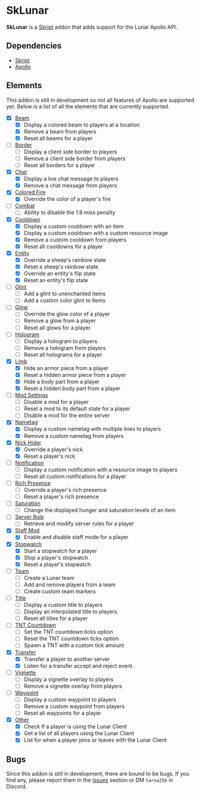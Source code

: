 # SkLunar
**SkLunar** is a [Skript](https://github.com/SkriptLang/Skript) addon that adds support for the Lunar Apollo API.

## Dependencies
- [Skript](https://github.com/SkriptLang/Skript)
- [Apollo](https://lunarclient.dev/apollo/downloads)

## Elements
This addon is still in development so not all features of Apollo are supported yet. Below is a list of all the elements that are currently supported.

- [x] [Beam](https://lunarclient.dev/apollo/developers/modules/beam)
    - [x] Display a colored beam to players at a location
    - [x] Remove a beam from players
    - [x] Reset all beams for a player

- [ ] [Border](https://lunarclient.dev/apollo/developers/modules/border)
  - [ ] Display a client side border to players
  - [ ] Remove a client side border from players
  - [ ] Reset all borders for a player

- [x] [Chat](https://lunarclient.dev/apollo/developers/modules/chat)
    - [x] Display a live chat message to players
    - [x] Remove a chat message from players

- [x] [Colored Fire](https://lunarclient.dev/apollo/developers/modules/coloredfire)
    - [x] Override the color of a player's fire

- [ ] [Combat](https://lunarclient.dev/apollo/developers/modules/combat)
    - [ ] Ability to disable the 1.8 miss penalty

- [x] [Cooldown](https://lunarclient.dev/apollo/developers/modules/cooldown)
    - [x] Display a custom cooldown with an item
    - [x] Display a custom cooldown with a custom resource image
    - [x] Remove a custom cooldown from players
    - [x] Reset all cooldowns for a player

- [x] [Entity](https://lunarclient.dev/apollo/developers/modules/entity)
    - [x] Override a sheep's rainbow state
    - [x] Reset a sheep's rainbow state
    - [x] Override an entity's flip state
    - [x] Reset an entity's flip state

- [ ] [Glint](https://lunarclient.dev/apollo/developers/modules/glint)
    - [ ] Add a glint to unenchanted items
    - [ ] Add a custom color glint to items

- [ ] [Glow](https://lunarclient.dev/apollo/developers/modules/glow)
    - [ ] Override the glow color of a player
    - [ ] Remove a glow from a player
    - [ ] Reset all glows for a player

- [ ] [Hologram](https://lunarclient.dev/apollo/developers/modules/hologram)
    - [ ] Display a hologram to players
    - [ ] Remove a hologram from players
    - [ ] Reset all holograms for a player

- [x] [Limb](https://lunarclient.dev/apollo/developers/modules/limb)
    - [x] Hide an armor piece from a player
    - [x] Reset a hidden armor piece from a player
    - [x] Hide a body part from a player
    - [x] Reset a hidden body part from a player

- [ ] [Mod Settings](https://lunarclient.dev/apollo/developers/modules/modsetting)
    - [ ] Disable a mod for a player
    - [ ] Reset a mod to its default state for a player
    - [ ] Disable a mod for the entire server

- [x] [Nametag](https://lunarclient.dev/apollo/developers/modules/nametag)
    - [x] Display a custom nametag with multiple lines to players
    - [x] Remove a custom nametag from players

- [x] [Nick Hider](https://lunarclient.dev/apollo/developers/modules/nickhider)
    - [x] Override a player's nick
    - [x] Reset a player's nick

- [ ] [Notification](https://lunarclient.dev/apollo/developers/modules/notification)
    - [ ] Display a custom notification with a resource image to players
    - [ ] Reset all custom notifications for a player

- [ ] [Rich Presence](https://lunarclient.dev/apollo/developers/modules/richpresence)
    - [ ] Override a player's rich presence
    - [ ] Reset a player's rich presence

- [ ] [Saturation](https://lunarclient.dev/apollo/developers/modules/saturation)
    - [ ] Change the displayed hunger and saturation levels of an item

- [ ] [Server Rule](https://lunarclient.dev/apollo/developers/modules/serverrule)
    - [ ] Retrieve and modify server rules for a player

- [x] [Staff Mod](https://lunarclient.dev/apollo/developers/modules/staffmod)
    - [x] Enable and disable staff mode for a player

- [x] [Stopwatch](https://lunarclient.dev/apollo/developers/modules/stopwatch)
    - [x] Start a stopwatch for a player
    - [x] Stop a player's stopwatch
    - [x] Reset a player's stopwatch

- [ ] [Team](https://lunarclient.dev/apollo/developers/modules/team)
    - [ ] Create a Lunar team
    - [ ] Add and remove players from a team
    - [ ] Create custom team markers

- [ ] [Title](https://lunarclient.dev/apollo/developers/modules/title)
    - [ ] Display a custom title to players
    - [ ] Display an interpolated title to players
    - [ ] Reset all titles for a player

- [ ] [TNT Countdown](https://lunarclient.dev/apollo/developers/modules/tntcountdown)
    - [ ] Set the TNT countdown ticks option
    - [ ] Reset the TNT countdown ticks option
    - [ ] Spawn a TNT with a custom tick amount

- [x] [Transfer](https://lunarclient.dev/apollo/developers/modules/transfer)
    - [x] Transfer a player to another server
    - [x] Listen for a transfer accept and reject event.

- [ ] [Vignette](https://lunarclient.dev/apollo/developers/modules/vignette)
    - [ ] Display a vignette overlay to players
    - [ ] Remove a vignette overlay from players

- [ ] [Waypoint](https://lunarclient.dev/apollo/developers/modules/waypoint)
    - [ ] Display a custom waypoint to players
    - [ ] Remove a custom waypoint from players
    - [ ] Reset all waypoints for a player

- [x] [Other](https://lunarclient.dev/apollo/developers/general)
    - [x] Check if a player is using the Lunar Client
    - [x] Get a list of all players using the Lunar Client
    - [x] List for when a player joins or leaves with the Lunar Client

## Bugs
Since this addon is still in development, there are bound to be bugs. If you find any, please report them in the [issues](https://github.com/tarna/SkLunar/issues) section or DM `tarna256` in Discord.